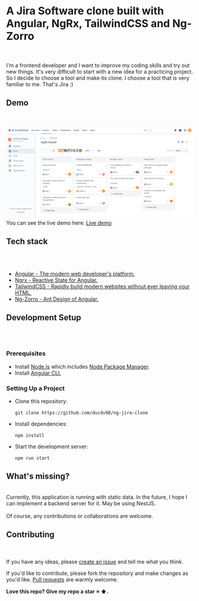 # A Jira Software clone built with Angular, NgRx, TailwindCSS and Ng-Zorro
<br></br>
I'm a frontend developer and I want to improve my coding skills and try out new things. It's very difficult to start with a new idea for a practicing project. So I decide to choose a tool and make its clone. I choose a tool that is very familiar to me. That's Jira :)

## Demo
<br></br>![](screenshots/img.png)
You can see the live demo here: [Live demo](https://ducdv98.github.io/ng-jira-clone/ "https://ducdv98.github.io/ng-jira-clone/")

## Tech stack
<br></br>

- [Angular - The modern web developer's platform.](https://angular.io/)
- [Ngrx - Reactive State for Angular.](https://ngrx.io/)
- [TailwindCSS - Rapidly build modern websites without ever leaving your HTML.](https://tailwindcss.com/)
- [Ng-Zorro - Ant Design of Angular.](https://ng.ant.design/)

## Development Setup
<br></br>
### Prerequisites
- Install  [Node.js](https://nodejs.org/)  which includes  [Node Package Manager](https://www.npmjs.com/get-npm).
- Install [Angular CLI.](https://angular.io/cli)
### Setting Up a Project
- Clone this repository:

      git clone https://github.com/ducdv98/ng-jira-clone

- Install dependencies:
  
      npm install

- Start the development server:

      npm run start

## What's missing?
<br>
Currently, this application is running with static data. In the future, I hope I can implement a backend server for it. May be using NestJS.
<br></br>
Of course, any contributions or collaborations are welcome.

## Contributing
<br></br>
If you have any ideas, please  [create an issue](https://github.com/ducdv98/ng-jira-clone/issues/new) and tell me what you think.

If you'd like to contribute, please fork the repository and make changes as you'd like.  [Pull requests](https://github.com/ducdv98/ng-jira-clone/pulls)  are warmly welcome.

**Love this repo? Give my repo a star  ⭐  ⬆️.**
